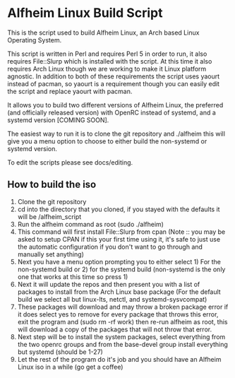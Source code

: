 # Alfheim Linux Build Script
This is the script used to build Alfheim Linux, an Arch based Linux Operating System.

This script is written in Perl and requires Perl 5 in order to run, it also requires File::Slurp which is installed with the script.  At this time it also requires Arch Linux though we are working to make it Linux platform agnostic. In addition to both of these requirements the script uses yaourt instead of pacman, so yaourt is a requirement though you can easily edit the script and replace yaourt with pacman.

It allows you to build two different versions of Alfheim Linux, the preferred (and officially released version) with OpenRC instead of systemd, and a systemd version [COMING SOON].

The easiest way to run it is to clone the git repository and ./alfheim this will give you a menu option to choose to either build the non-systemd or systemd version.

To edit the scripts please see docs/editing.

## How to build the iso
1. Clone the git repository
2. cd into the directory that you cloned, if you stayed with the defaults it will be <Directory you were in when you ran the clone>/alfheim_script
3. Run the alfheim command as root (sudo ./alfheim)
4. This command will first install File::Slurp from cpan (Note :: you may be asked to setup CPAN if this your first time using it, it's safe to just use the automatic configuration if you don't want to go through and manually set anything)
5. Next you have a menu option prompting you to either select 1) For the non-systemd build or 2) for the systemd build (non-systemd is the only one that works at this time so press 1)
6. Next it will update the repos and then present you with a list of packages to install from the Arch Linux base package (For the default build we select all but linux-lts, netctl, and systemd-sysvcompat)
7. These packages will download and may throw a broken package error if it does select yes to remove for every package that throws this error, exit the program and (sudo rm -rf work) then re-run alfheim as root, this will download a copy of the packages that will not throw that error.
8. Next step will be to install the system packages, select everything from the two openrc groups and from the base-devel group install everything but systemd (should be 1-27)
9. Let the rest of the program do it's job and you should have an Alfheim Linux iso in a while (go get a coffee)
